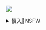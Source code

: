 ![](https://img.gzhuibei.com/images/img/18713/(*).jpg)

<details><summary>慎入🔞NSFW</summary>

Not Safe For Work
![](https://upload.wikimedia.org/wikipedia/commons/thumb/d/d3/Biohazard_Symbol_Specification.png/210px-Biohazard_Symbol_Specification.png)

<details><summary><b>风险自理Use At Your Own Risk🈲</summary>

### 爱丝AISS] NO.78 《美丝学校》 之 体罚
https://www.meitulu.com/item/8781.html
![](https://img.gzhuibei.com/images/img/8781/4.jpg)

### 日暮企画] 日暮りん - [Shingeki no Kyojiri
https://www.meitulu.com/item/16967.html
![](https://img.gzhuibei.com/images/img/16967/1.jpg)

### AISS爱丝] NO.76 《美丝学校》之 交作业
https://www.meitulu.com/item/8780.html
![](https://img.gzhuibei.com/images/img/8780/20.jpg)
![](https://img.gzhuibei.com/images/img/8780/32.jpg)
![](https://img.gzhuibei.com/images/img/8780/33.jpg)
![](https://img.gzhuibei.com/images/img/8780/39.jpg)
![](https://img.gzhuibei.com/images/img/8780/40.jpg)

### DKGirl御女郎] Vol.102 模特@艾小青黑丝写真
https://www.meitulu.com/item/18664.html
![](https://img.gzhuibei.com/images/img/18664/14.jpg)
![](https://img.gzhuibei.com/images/img/18664/18.jpg)
![](https://img.gzhuibei.com/images/img/18664/19.jpg)
![](https://img.gzhuibei.com/images/img/18664/20.jpg)

### AISS爱丝] 美丝学校
https://www.meitulu.com/item/8776.html
![](https://img.gzhuibei.com/images/img/8776/2.jpg)

### 动感小站] 动感之星 No.159 妖精 - 高叉情趣装 套图
https://www.meitulu.com/item/5984.html
![](https://img.gzhuibei.com/images/img/5984/2.jpg)
![](https://img.gzhuibei.com/images/img/5984/4.jpg)
![](https://img.gzhuibei.com/images/img/5984/5.jpg)

### MiiTao蜜桃社] VOL.066 模特可乐 - 一位带点野性气质的00后妹子
https://www.meitulu.com/item/11757.html
![](https://img.gzhuibei.com/images/img/11757/5.jpg)

### YOUWU尤物馆] Vol.149 模特@潘琳琳ber性感猫耳装写真
https://www.meitulu.com/item/18894.html
![](https://img.gzhuibei.com/images/img/18894/4.jpg)

### DDY Pantyhose] No.023 王莹 - Cosplay Show
https://www.meitulu.com/item/7871.html
![](https://img.gzhuibei.com/images/img/7871/1.jpg)

### AISS爱丝] 若兮 《旅行日记》上篇 [黄金会员版
https://www.meitulu.com/item/8496.html
![](https://img.gzhuibei.com/images/img/8496/1.jpg)

### AISS爱丝] 松果儿&索菲 - 《圣诞特辑-驾驭驯鹿
https://www.meitulu.com/item/8516.html
![](https://img.gzhuibei.com/images/img/8516/1.jpg)

### YOUWU尤物馆] VOL.157 模特@筱慧网袜美腿写真
https://www.meitulu.com/item/19782.html
![](https://img.gzhuibei.com/images/img/19782/7.jpg)

### Aiss爱丝] 何冉《闹市&美丝》写真套图
https://www.meitulu.com/item/8515.html
![](https://img.gzhuibei.com/images/img/8515/6.jpg)

### IMiss爱蜜社] Vol.157 夏笑笑Summer - 黑丝美腿与美胸福利
https://www.meitulu.com/item/10384.html
![](https://img.gzhuibei.com/images/img/10384/1.jpg)

### 动感小站] 动感之星 No.154 妖精 - 台球桌上的尤物
https://www.meitulu.com/item/5979.html
![](https://img.gzhuibei.com/images/img/5979/1.jpg)

### 动感小站] 动感之星 No.179 妖精 - 阴贴+乳贴 人体写真 套图
https://www.meitulu.com/item/6003.html
![](https://img.gzhuibei.com/images/img/6003/7.jpg)

### Girlz-High] 神前つかさ -大尺度情趣布条系列写真
https://www.meitulu.com/item/17922.html
![](https://img.gzhuibei.com/images/img/17922/1.jpg)

### XIUREN秀人] No.1511 女神@奶瓶土肥圆矮挫丑黑穷 - 越南富国岛旅拍写真
https://www.meitulu.com/item/18734.html
![](https://img.gzhuibei.com/images/img/18734/2.jpg)
![](https://img.gzhuibei.com/images/img/18734/3.jpg)
![](https://img.gzhuibei.com/images/img/18734/9.jpg)

</details>
</details>
